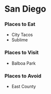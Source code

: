 # San Diego

### Places to Eat
- City Tacos
- Sublime

### Places to Visit
- Balboa Park

### Places to Avoid
- East County
